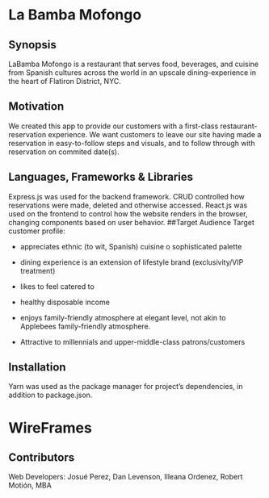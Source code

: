 # La Bamba Mofongo
## Synopsis
LaBamba Mofongo is a restaurant that serves food, beverages, and cuisine from Spanish cultures across the world in an upscale dining-experience in the heart of Flatiron District, NYC.
## Motivation
We created this app to provide our customers with a first-class restaurant-reservation experience.  We want customers to leave our site having made a reservation in easy-to-follow steps and visuals, and to follow through with reservation on commited date(s).

## Languages, Frameworks & Libraries
Express.js was used for the backend framework.  CRUD controlled how reservations were made, deleted and otherwise accessed.  React.js was used on the frontend to control how the website renders in the browser, changing components based on user behavior.
##Target Audience
Target customer profile:
-	appreciates ethnic (to wit, Spanish) cuisine
o	sophisticated palette

-	dining experience is an extension of lifestyle brand (exclusivity/VIP treatment) 
- likes to feel catered to
-	healthy disposable income
-	enjoys family-friendly atmosphere at elegant level, not akin to Applebees family-friendly atmosphere.
-	Attractive to millennials and upper-middle-class patrons/customers

## Installation
Yarn was used as the package manager for project’s dependencies, in addition to package.json.

# WireFrames



 
 

## Contributors
Web Developers: Josué Perez, Dan Levenson, Illeana Ordenez, Robert Motión, MBA 


